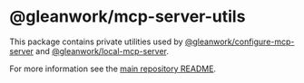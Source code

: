 # @gleanwork/mcp-server-utils

This package contains private utilities used by [@gleanwork/configure-mcp-server](/packages/configure-mcp-server/README.md) and [@gleanwork/local-mcp-server](/packages/local-mcp-server/README.md).

For more information see the [main repository README](https://github.com/gleanwork/mcp-server/).
